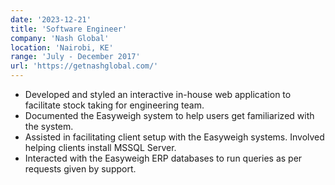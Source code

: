 ```yaml
---
date: '2023-12-21'
title: 'Software Engineer'
company: 'Nash Global'
location: 'Nairobi, KE'
range: 'July - December 2017'
url: 'https://getnashglobal.com/'
---
```


- Developed and styled an interactive in-house web application to facilitate stock taking for engineering team.
- Documented the Easyweigh system to help users get familiarized with the system.
- Assisted in facilitating client setup with the Easyweigh systems. Involved helping clients install MSSQL Server.
- Interacted with the Easyweigh ERP databases to run queries as per requests given by support.
